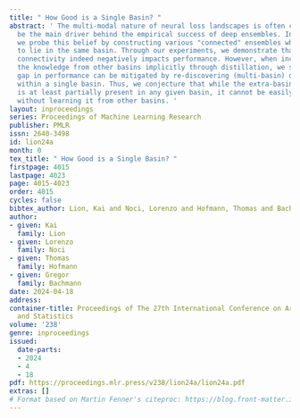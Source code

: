 ```yaml
---
title: " How Good is a Single Basin? "
abstract: ' The multi-modal nature of neural loss landscapes is often considered to
  be the main driver behind the empirical success of deep ensembles. In this work,
  we probe this belief by constructing various "connected" ensembles which are restricted
  to lie in the same basin. Through our experiments, we demonstrate that increased
  connectivity indeed negatively impacts performance. However, when incorporating
  the knowledge from other basins implicitly through distillation, we show that the
  gap in performance can be mitigated by re-discovering (multi-basin) deep ensembles
  within a single basin. Thus, we conjecture that while the extra-basin knowledge
  is at least partially present in any given basin, it cannot be easily harnessed
  without learning it from other basins. '
layout: inproceedings
series: Proceedings of Machine Learning Research
publisher: PMLR
issn: 2640-3498
id: lion24a
month: 0
tex_title: " How Good is a Single Basin? "
firstpage: 4015
lastpage: 4023
page: 4015-4023
order: 4015
cycles: false
bibtex_author: Lion, Kai and Noci, Lorenzo and Hofmann, Thomas and Bachmann, Gregor
author:
- given: Kai
  family: Lion
- given: Lorenzo
  family: Noci
- given: Thomas
  family: Hofmann
- given: Gregor
  family: Bachmann
date: 2024-04-18
address:
container-title: Proceedings of The 27th International Conference on Artificial Intelligence
  and Statistics
volume: '238'
genre: inproceedings
issued:
  date-parts:
  - 2024
  - 4
  - 18
pdf: https://proceedings.mlr.press/v238/lion24a/lion24a.pdf
extras: []
# Format based on Martin Fenner's citeproc: https://blog.front-matter.io/posts/citeproc-yaml-for-bibliographies/
---
```

